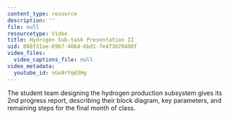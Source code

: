 ```yaml
---
content_type: resource
description: ''
file: null
resourcetype: Video
title: Hydrogen Sub-task Presentation II
uid: 008f31ae-69b7-4064-6bd1-7e473678498f
video_files:
  video_captions_file: null
video_metadata:
  youtube_id: nGo9rYqd3Hg
---
```


The student team designing the hydrogen production subsystem gives its 2nd progress report, describing their block diagram, key parameters, and remaining steps for the final month of class.